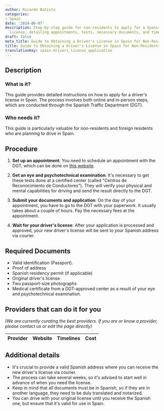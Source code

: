 ```yaml
---
author: Ricardo Batista
categories:
- Spain
date: '2024-06-07'
description: Step-by-step guide for non-residents to apply for a Spanish driver's
  license, detailing appointments, tests, necessary documents, and timelines.
draft: false
meta_title: Guide to Obtaining a Driver's License in Spain for Non-Residents
title: Guide to Obtaining a Driver's License in Spain for Non-Residents
translationKey: spain-drivers_license_application
---
```





## Description
### What is it?
This guide provides detailed instructions on how to apply for a driver's license in Spain. The process involves both online and in-person steps, which are conducted through the Spanish Traffic Department (DGT).

### Who needs it?
This guide is particularly valuable for non-residents and foreign residents who are planning to drive in Spain.

## Procedure
1. **Set up an appointment**: You need to schedule an appointment with the DGT, which can be done on [this website](https://sedeapl.dgt.gob.es:7443/WEB_NCIT_CONSULTA/solicitarCita.faces). 

2. **Get an eye and psychotechnical examination**: It's necessary to get these tests done at a certified center (called "Centros de Reconocimiento de Conductores"). They will verify your physical and mental capabilities for driving and send the result directly to the DGT.

3. **Submit your documents and application**: On the day of your appointment, you have to go to the DGT with your paperwork. It usually takes about a couple of hours. Pay the necessary fees at the appointment.

4. **Wait for your driver's license**: After your application is processed and approved, your new driver's license will be sent to your Spanish address via courier. 

## Required Documents
- Valid identification (Passport).
- Proof of address
- Spanish residency permit (if applicable)
- Original driver's license
- Two passport-size photographs
- Medical certificate from a DGT-approved center as a result of your eye and psychotechnical examination.

## Providers that can do it for you

_(We are currently curating the best providers. If you are or know a provider, please contact us or edit the page directly)_

| Provider        |     Website     |     Timelines    |       Cost      |
| --------------- | --------------- |  :-------------: | :-------------: |

## Additional details
- It's crucial to provide a valid Spanish address where you can receive the new driver's license via courier.
- The process can take several weeks, so it's advised to start well in advance of when you need the license. 
- Keep in mind that all documents must be in Spanish, so if they are in another language, they need to be duly translated and notarized. 
- You can drive with your original license until you receive the Spanish one, but ensure that it's valid for use in Spain.